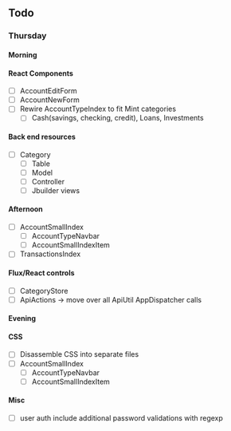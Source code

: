 ## Todo
### Thursday
#### Morning
#### React Components
- [ ] AccountEditForm
- [ ] AccountNewForm
- [ ] Rewire AccountTypeIndex to fit Mint categories
  - [ ] Cash(savings, checking, credit), Loans, Investments
#### Back end resources
- [ ] Category
  - [ ] Table
  - [ ] Model
  - [ ] Controller
  - [ ] Jbuilder views
#### Afternoon
- [ ] AccountSmallIndex
  - [ ] AccountTypeNavbar
  - [ ] AccountSmallIndexItem
- [ ] TransactionsIndex
#### Flux/React controls
- [ ] CategoryStore
- [ ] ApiActions -> move over all ApiUtil AppDispatcher calls

#### Evening
#### CSS
- [ ] Disassemble CSS into separate files
- [ ] AccountSmallIndex
  - [ ] AccountTypeNavbar
  - [ ] AccountSmallIndexItem
#### Misc
- [ ] user auth include additional password validations with regexp
